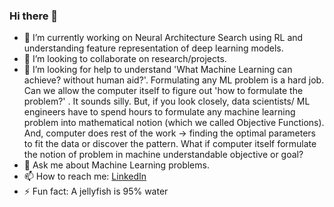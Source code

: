 ### Hi there 👋

- 🔭 I’m currently working on Neural Architecture Search using RL and understanding feature representation of deep learning models.
- 👯 I’m looking to collaborate on research/projects.
- 🤔 I’m looking for help to understand 'What Machine Learning can achieve? without human aid?'. 
Formulating any ML problem is a hard job. Can we allow the computer itself to figure out 'how to formulate the problem?' . It sounds silly. But, if you look closely, data scientists/ ML engineers have to spend hours to formulate any machine learning problem into mathematical notion (which we called Objective Functions). And, computer does rest of the work -> finding the optimal parameters to fit the data or discover the pattern. What if computer itself formulate the notion of problem in machine understandable objective or goal?
- 💬 Ask me about Machine Learning problems.
- 📫 How to reach me: [LinkedIn](https://www.linkedin.com/in/sijanonly/)
- ⚡ Fun fact: A jellyfish is 95% water

